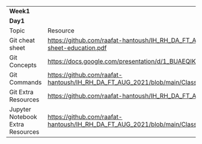 

<table>
  <tr>
   <td colspan="2" ><strong>Week1</strong>
   </td>
  </tr>
  <tr>
   <td colspan="2" ><strong>Day1</strong>
   </td>
  </tr>
  <tr>
   <td>Topic
   </td>
   <td>Resource
   </td>
  </tr>
  <tr>
   <td>Git cheat sheet
   </td>
   <td><a href="https://github.com/raafat-hantoush/IH_RH_DA_FT_AUG_2021/blob/main/Class%20Materials/Git_GitHub/git-cheat-sheet-education.pdf">https://github.com/raafat-hantoush/IH_RH_DA_FT_AUG_2021/blob/main/Class%20Materials/Git_GitHub/git-cheat-sheet-education.pdf</a>
   </td>
  </tr>
  <tr>
   <td>Git Concepts
   </td>
   <td><a href="https://docs.google.com/presentation/d/1_BUAEQIKz8bD-xK6sORNSf-D5mcQYoY41GhKSyxDLtQ/edit?usp=sharing">https://docs.google.com/presentation/d/1_BUAEQIKz8bD-xK6sORNSf-D5mcQYoY41GhKSyxDLtQ/edit?usp=sharing</a>
   </td>
  </tr>
  <tr>
   <td>Git Commands
   </td>
   <td><a href="https://github.com/raafat-hantoush/IH_RH_DA_FT_AUG_2021/blob/main/Class%20Materials/Git_GitHub/Presentation_Git_Basics_Commands.pptx">https://github.com/raafat-hantoush/IH_RH_DA_FT_AUG_2021/blob/main/Class%20Materials/Git_GitHub/Presentation_Git_Basics_Commands.pptx</a>
   </td>
  </tr>
  <tr>
   <td>Git Extra Resources
   </td>
   <td><a href="https://github.com/raafat-hantoush/IH_RH_DA_FT_AUG_2021/blob/main/Class%20Materials/Git_GitHub/links.md">https://github.com/raafat-hantoush/IH_RH_DA_FT_AUG_2021/blob/main/Class%20Materials/Git_GitHub/links.md</a>
   </td>
  </tr>
  <tr>
   <td>Jupyter Notebook Extra Resources
   </td>
   <td><a href="https://github.com/raafat-hantoush/IH_RH_DA_FT_AUG_2021/blob/main/Class%20Materials/Jupyter_Notebook/Readme.md">https://github.com/raafat-hantoush/IH_RH_DA_FT_AUG_2021/blob/main/Class%20Materials/Jupyter_Notebook/Readme.md</a>
   </td>
  </tr>
</table>

